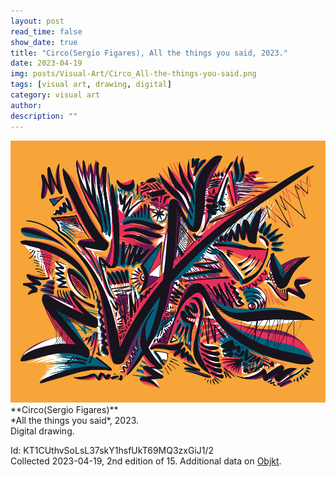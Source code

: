 ```yaml
---
layout: post
read_time: false
show_date: true
title: "Circo(Sergio Figares), All the things you said, 2023."
date: 2023-04-19
img: posts/Visual-Art/Circo_All-the-things-you-said.png
tags: [visual art, drawing, digital]
category: visual art
author: 
description: ""
---
```


<img src='./assets/img/posts/Visual-Art/Circo_All-the-things-you-said.png'>

<br>
**Circo(Sergio Figares)**
<br>*All the things you said*, 2023.
<br>Digital drawing.

 <div class="page-separator"></div>

Id: KT1CUthvSoLsL37skY1hsfUkT69MQ3zxGiJ1/2
<br>Collected 2023-04-19, 2nd edition of 15. Additional data on [Objkt](https://objkt.com/tokens/KT1CUthvSoLsL37skY1hsfUkT69MQ3zxGiJ1/2).
